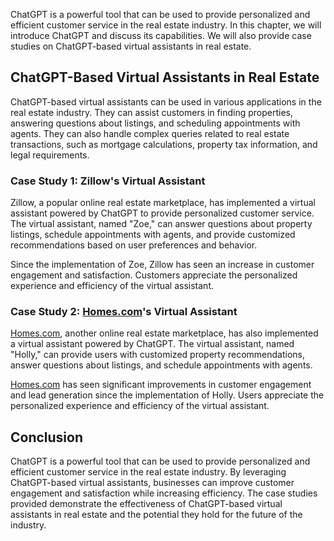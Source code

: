 
ChatGPT is a powerful tool that can be used to provide personalized and efficient customer service in the real estate industry. In this chapter, we will introduce ChatGPT and discuss its capabilities. We will also provide case studies on ChatGPT-based virtual assistants in real estate.

ChatGPT-Based Virtual Assistants in Real Estate
-----------------------------------------------

ChatGPT-based virtual assistants can be used in various applications in the real estate industry. They can assist customers in finding properties, answering questions about listings, and scheduling appointments with agents. They can also handle complex queries related to real estate transactions, such as mortgage calculations, property tax information, and legal requirements.

### Case Study 1: Zillow's Virtual Assistant

Zillow, a popular online real estate marketplace, has implemented a virtual assistant powered by ChatGPT to provide personalized customer service. The virtual assistant, named "Zoe," can answer questions about property listings, schedule appointments with agents, and provide customized recommendations based on user preferences and behavior.

Since the implementation of Zoe, Zillow has seen an increase in customer engagement and satisfaction. Customers appreciate the personalized experience and efficiency of the virtual assistant.

### Case Study 2: [Homes.com](http://Homes.com)'s Virtual Assistant

[Homes.com](http://Homes.com), another online real estate marketplace, has also implemented a virtual assistant powered by ChatGPT. The virtual assistant, named "Holly," can provide users with customized property recommendations, answer questions about listings, and schedule appointments with agents.

[Homes.com](http://Homes.com) has seen significant improvements in customer engagement and lead generation since the implementation of Holly. Users appreciate the personalized experience and efficiency of the virtual assistant.

Conclusion
----------

ChatGPT is a powerful tool that can be used to provide personalized and efficient customer service in the real estate industry. By leveraging ChatGPT-based virtual assistants, businesses can improve customer engagement and satisfaction while increasing efficiency. The case studies provided demonstrate the effectiveness of ChatGPT-based virtual assistants in real estate and the potential they hold for the future of the industry.
